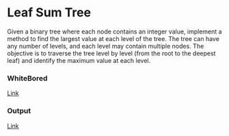 ﻿# Leaf Sum Tree
Given a binary tree where each node contains an integer value, implement a method to find the largest value at each level of the tree. The tree can have any number of levels, and each level may contain multiple nodes. The objective is to traverse the tree level by level (from the root to the deepest leaf) and identify the maximum value at each level.
### WhiteBored
[Link](https://github.com/Abed1313/challenges-and-data-structures2/blob/master/Data%20Structures/Trees/TreeImplementation/TreeImplementation/assets/LargestLevelValueWhitpord.PNG)
### Output
[Link](https://github.com/Abed1313/challenges-and-data-structures2/blob/master/Data%20Structures/Trees/TreeImplementation/TreeImplementation/assets/LargestLevelValueOutput.PNG)
